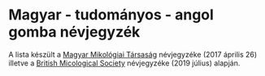 # Magyar - tudományos - angol gomba névjegyzék

A lista készült a <a href="https://gombanet.hu/latin-magyar-nevjegyzek-online-verzio-2017">Magyar Mikológiai Társaság</a> névjegyzéke (2017 április 26) illetve a <a href="https://www.britmycolsoc.org.uk/resources/english-names">British Micological Society</a> névjegyzéke (2019 július) alapján.
